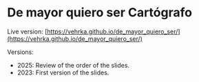 # De mayor quiero ser Cartógrafo

Live version: [https://vehrka.github.io/de_mayor_quiero_ser/](https://vehrka.github.io/de_mayor_quiero_ser/)

Versions:

- 2025: Review of the order of the slides.
- 2023: First version of the slides.

